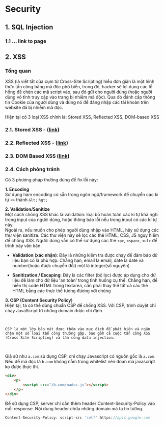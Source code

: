 # Security

## 1. SQL Injection

### 1.1 ... link to page

## 2. XSS

### **Tổng quan**

XSS (là viết tắt của cụm từ Cross-Site Scripting) hiểu đơn giản là một hình thức tấn công bằng mã độc phổ biến, trong đó, hacker sẽ lợi dụng các lỗ hổng để chèn các mã script vào, sau đó gửi cho người dùng (hoặc người dùng vô tình truy cập vào trang bị nhiễm mã độc). Qua đó đánh cắp thông tin Cookie của người dùng và dùng nó để đăng nhập các tài khoản trên website đã bị nhiễm mã độc.

Hiện tại có 3 loại XSS chính là: Stored XSS, Reflected XSS, DOM-based XSS

### **2.1. Stored XSS** - ([link](/backend-security/XSS/2.1-storedXSS.md))

### **2.2. Reflected XSS** - ([link](/backend-security/XSS/2.2-reflectedXSS.md))

### **2.3. DOM Based XSS** ([link](/backend-security/XSS/2.3-domBasedXSS.md))

### **2.4. Cách phòng tránh**

Có 3 phương pháp thường dùng để fix lỗi này:

**1. Encoding**
<br>
Sử dụng hàm encoding có sẵn trong ngôn ngữ/framework để chuyển các kí tự `<>` thành `&lt;` `%gt;`

**2. Validation/Sanitize**
<br>
Một cách chống XSS khác là validation: loại bỏ hoàn toàn các kí tự khả nghi trong input của
người dùng, hoặc thông báo lỗi nếu trong input có các kí tự này.
<br>
Ngoài ra, nếu muốn cho phép người dùng nhập vào HTML, hãy sử dụng các thư viện sanitize.
Các thư viện này sẽ lọc các thẻ HTML, CSS, JS nguy hiểm để chống XSS. Người dùng vẫn có thể
sử dụng các thẻ `<p>`, `<span>`, `<ul>` để trình bày văn bản.

- **Validation (xác nhận)**: Đây là những kiểm tra được chạy để đảm bảo dữ liệu bạn có là phù hợp. Chẳng hạn, email là email, date là date và number(hoặc được chuyển đổi) một là integer(số nguyên).

- **Sanitization / Escaping**: Đây là các filter (bộ lọc) được áp dụng cho dữ liệu để làm cho dữ liệu 'an toàn' trong tình huống cụ thể. Chẳng hạn, để hiển thị code HTML trong textarea, cần phải thay thế tất cả các thẻ HTML bằng các thực thể tương đương với chúng

**3. CSP (Content Security Policy)**
<br>
Hiện tại, ta có thể dùng chuẩn CSP để chống XSS. Với CSP, trình duyệt chỉ chạy JavaScript từ
những domain được chỉ định.

<br>

`CSP là một lớp bảo mật được thêm vào mục đích để phát hiện và ngăn chặn một số loại tấn công thường gặp, bao gồm cả cuộc tấn công XSS (Cross Site Scripting) và tấn công data injection.`

<br>

Giả sử như `a.com` sử dụng CSP, chỉ chạy Javascript có nguồn gốc là `a.com`. Nếu để mã độc là `b.com` không nằm trong whitelist nên đoạn mã javascript ko được thực thi.

```html
<div>
    <p>
        <script src="/b.com/madoc.js"></script>
    </p>
</div>
```

Để sử dụng CSP, server chỉ cần thêm header Content-Security-Policy vào mỗi response. Nội
dung header chứa những domain mà ta tin tưởng.

```js
Content-Security-Policy: script-src 'self' https://apis.google.com
```
